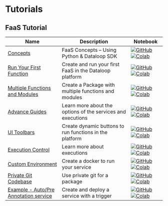 # Tutorials

## FaaS Tutorial
| Name | Description | Notebook |
| --- | --- | --- |
| <div>[Concepts](faas/concept/chapter.md)</div> | FaaS Concepts – Using Python & Dataloop SDK | [![GitHub](https://badgen.net/badge/icon/github?icon=github&label)](https://github.com/dataloop-ai/dtlpy-documentation/blob/main/tutorials/faas/concept/chapter.ipynb) [![Colab](https://colab.research.google.com/assets/colab-badge.svg)](https://colab.research.google.com/github/dataloop-ai/dtlpy-documentation/blob/main/tutorials/faas/concept/chapter.ipynb) |
| <div>[Run Your First Function](faas/single_function_rgb_to_gray/chapter.md)</div> | Create and run your first FaaS in the Dataloop platform | [![GitHub](https://badgen.net/badge/icon/github?icon=github&label)](https://github.com/dataloop-ai/dtlpy-documentation/blob/main/tutorials/faas/single_function_rgb_to_gray/chapter.ipynb) [![Colab](https://colab.research.google.com/assets/colab-badge.svg)](https://colab.research.google.com/github/dataloop-ai/dtlpy-documentation/blob/main/tutorials/faas/single_function_rgb_to_gray/chapter.ipynb) |
| <div>[Multiple Functions and Modules](faas/multiple_functions_and_modules/chapter.md)</div> | Create a Package with multiple functions and modules | [![GitHub](https://badgen.net/badge/icon/github?icon=github&label)](https://github.com/dataloop-ai/dtlpy-documentation/blob/main/tutorials/faas/multiple_functions_and_modules/chapter.ipynb) [![Colab](https://colab.research.google.com/assets/colab-badge.svg)](https://colab.research.google.com/github/dataloop-ai/dtlpy-documentation/blob/main/tutorials/faas/multiple_functions_and_modules/chapter.ipynb) |
| <div>[Advance Guides](faas/advance/chapter.md)</div> | Learn more about the options of the services and executions | [![GitHub](https://badgen.net/badge/icon/github?icon=github&label)](https://github.com/dataloop-ai/dtlpy-documentation/blob/main/tutorials/faas/advance/chapter.ipynb) [![Colab](https://colab.research.google.com/assets/colab-badge.svg)](https://colab.research.google.com/github/dataloop-ai/dtlpy-documentation/blob/main/tutorials/faas/advance/chapter.ipynb) |
| <div>[UI Toolbars](faas/ui_toolbars/chapter.md)</div> | Create dynamic buttons to run functions in the platform | [![GitHub](https://badgen.net/badge/icon/github?icon=github&label)](https://github.com/dataloop-ai/dtlpy-documentation/blob/main/tutorials/faas/ui_toolbars/chapter.ipynb) [![Colab](https://colab.research.google.com/assets/colab-badge.svg)](https://colab.research.google.com/github/dataloop-ai/dtlpy-documentation/blob/main/tutorials/faas/ui_toolbars/chapter.ipynb) |
| <div>[Execution Control](faas/execution_control/chapter.md)</div> | Learn more about executions | [![GitHub](https://badgen.net/badge/icon/github?icon=github&label)](https://github.com/dataloop-ai/dtlpy-documentation/blob/main/tutorials/faas/execution_control/chapter.ipynb) [![Colab](https://colab.research.google.com/assets/colab-badge.svg)](https://colab.research.google.com/github/dataloop-ai/dtlpy-documentation/blob/main/tutorials/faas/execution_control/chapter.ipynb) |
| <div>[Custom Environment](faas/custom_environment_using_docker/chapter.md)</div> | Create a docker to run your service | [![GitHub](https://badgen.net/badge/icon/github?icon=github&label)](https://github.com/dataloop-ai/dtlpy-documentation/blob/main/tutorials/faas/custom_environment_using_docker/chapter.ipynb) [![Colab](https://colab.research.google.com/assets/colab-badge.svg)](https://colab.research.google.com/github/dataloop-ai/dtlpy-documentation/blob/main/tutorials/faas/custom_environment_using_docker/chapter.ipynb) |
| <div>[Private Git Codebase](faas/private_git_codebase/chapter.md)</div> | Use private git for a package | [![GitHub](https://badgen.net/badge/icon/github?icon=github&label)](https://github.com/dataloop-ai/dtlpy-documentation/blob/main/tutorials/faas/private_git_codebase/chapter.ipynb) [![Colab](https://colab.research.google.com/assets/colab-badge.svg)](https://colab.research.google.com/github/dataloop-ai/dtlpy-documentation/blob/main/tutorials/faas/private_git_codebase/chapter.ipynb) |
| <div>[Example - Auto/Pre Annotation service](faas/auto_annotate/chapter.md)</div> | Create and deploy a service with a trigger | [![GitHub](https://badgen.net/badge/icon/github?icon=github&label)](https://github.com/dataloop-ai/dtlpy-documentation/blob/main/tutorials/faas/auto_annotate/chapter.ipynb) [![Colab](https://colab.research.google.com/assets/colab-badge.svg)](https://colab.research.google.com/github/dataloop-ai/dtlpy-documentation/blob/main/tutorials/faas/auto_annotate/chapter.ipynb) |